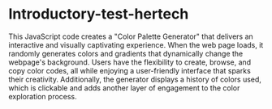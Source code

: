 # Introductory-test-hertech

This JavaScript code creates a "Color Palette Generator" that delivers an interactive and visually captivating experience. When the web page loads, it randomly generates colors and gradients that dynamically change the webpage's background. Users have the flexibility to create, browse, and copy color codes, all while enjoying a user-friendly interface that sparks their creativity. Additionally, the generator displays a history of colors used, which is clickable and adds another layer of engagement to the color exploration process.
